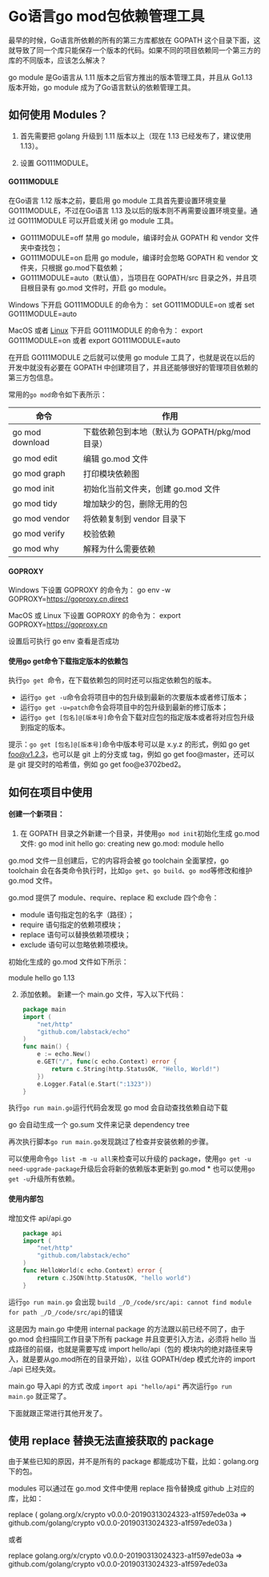 # Go语言go mod包依赖管理工具
最早的时候，Go语言所依赖的所有的第三方库都放在 GOPATH 这个目录下面，这就导致了同一个库只能保存一个版本的代码。如果不同的项目依赖同一个第三方的库的不同版本，应该怎么解决？  

go module 是Go语言从 1.11 版本之后官方推出的版本管理工具，并且从 Go1.13 版本开始，go module 成为了Go语言默认的依赖管理工具。  

## 如何使用 Modules？
1) 首先需要把 golang 升级到 1.11 版本以上（现在 1.13 已经发布了，建议使用 1.13）。

2) 设置 GO111MODULE。

#### GO111MODULE
在Go语言 1.12 版本之前，要启用 go module 工具首先要设置环境变量 GO111MODULE，不过在Go语言 1.13 及以后的版本则不再需要设置环境变量。通过 GO111MODULE 可以开启或关闭 go module 工具。

- GO111MODULE=off 禁用 go module，编译时会从 GOPATH 和 vendor 文件夹中查找包；
- GO111MODULE=on 启用 go module，编译时会忽略 GOPATH 和 vendor 文件夹，只根据 go.mod下载依赖；
- GO111MODULE=auto（默认值），当项目在 GOPATH/src 目录之外，并且项目根目录有 go.mod 文件时，开启 go module。

Windows 下开启 GO111MODULE 的命令为：
set GO111MODULE=on 或者 set GO111MODULE=auto

MacOS 或者 [Linux](http://c.biancheng.net/linux_tutorial/) 下开启 GO111MODULE 的命令为：
export GO111MODULE=on 或者 export GO111MODULE=auto

在开启 GO111MODULE 之后就可以使用 go module 工具了，也就是说在以后的开发中就没有必要在 GOPATH 中创建项目了，并且还能够很好的管理项目依赖的第三方包信息。

常用的`go mod`命令如下表所示：

| 命令            | 作用                                           |
| --------------- | ---------------------------------------------- |
| go mod download | 下载依赖包到本地（默认为 GOPATH/pkg/mod 目录） |
| go mod edit     | 编辑 go.mod 文件                               |
| go mod graph    | 打印模块依赖图                                 |
| go mod init     | 初始化当前文件夹，创建 go.mod 文件             |
| go mod tidy     | 增加缺少的包，删除无用的包                     |
| go mod vendor   | 将依赖复制到 vendor 目录下                     |
| go mod verify   | 校验依赖                                       |
| go mod why      | 解释为什么需要依赖                             |

#### GOPROXY
Windows 下设置 GOPROXY 的命令为：
go env -w GOPROXY=https://goproxy.cn,direct

MacOS 或 Linux 下设置 GOPROXY 的命令为：
export GOPROXY=https://goproxy.cn

设置后可执行 go env 查看是否成功

#### 使用go get命令下载指定版本的依赖包
执行`go get `命令，在下载依赖包的同时还可以指定依赖包的版本。

- 运行`go get -u`命令会将项目中的包升级到最新的次要版本或者修订版本；
- 运行`go get -u=patch`命令会将项目中的包升级到最新的修订版本；
- 运行`go get [包名]@[版本号]`命令会下载对应包的指定版本或者将对应包升级到指定的版本。

提示：`go get [包名]@[版本号]`命令中版本号可以是 x.y.z 的形式，例如 go get foo@v1.2.3，也可以是 git 上的分支或 tag，例如 go get foo@master，还可以是 git 提交时的哈希值，例如 go get foo@e3702bed2。

## 如何在项目中使用

#### 创建一个新项目：

1) 在 GOPATH 目录之外新建一个目录，并使用`go mod init`初始化生成 go.mod 文件:
go mod init hello
go: creating new go.mod: module hello

go.mod 文件一旦创建后，它的内容将会被 go toolchain 全面掌控，go toolchain 会在各类命令执行时，比如`go get`、`go build`、`go mod`等修改和维护 go.mod 文件。

go.mod 提供了 module、require、replace 和 exclude 四个命令：

- module 语句指定包的名字（路径）；
- require 语句指定的依赖项模块；
- replace 语句可以替换依赖项模块；
- exclude 语句可以忽略依赖项模块。

初始化生成的 go.mod 文件如下所示：

module hello
go 1.13

2) 添加依赖。
新建一个 main.go 文件，写入以下代码：
```go
    package main
    import (
        "net/http"
        "github.com/labstack/echo"
    )
    func main() {
        e := echo.New()
        e.GET("/", func(c echo.Context) error {
            return c.String(http.StatusOK, "Hello, World!")
        })
        e.Logger.Fatal(e.Start(":1323"))
    }
```
执行`go run main.go`运行代码会发现 go mod 会自动查找依赖自动下载

go 会自动生成一个 go.sum 文件来记录 dependency tree

再次执行脚本`go run main.go`发现跳过了检查并安装依赖的步骤。

可以使用命令`go list -m -u all`来检查可以升级的 package，使用`go get -u need-upgrade-package`升级后会将新的依赖版本更新到 go.mod * 也可以使用`go get -u`升级所有依赖。

#### 使用内部包

增加文件 api/api.go

```go
    package api
    import (
        "net/http"
        "github.com/labstack/echo"
    )
    func HelloWorld(c echo.Context) error {
        return c.JSON(http.StatusOK, "hello world")
    }
```



运行`go run main.go` 会出现 `build _/D_/code/src/api: cannot find module for path _/D_/code/src/api`的错误

这是因为 main.go 中使用 internal package 的方法跟以前已经不同了，由于 go.mod 会扫描同工作目录下所有  package 并且变更引入方法，必须将 hello 当成路径的前缀，也就是需要写成 import hello/api（包的 模块内的绝对路径来导入，就是要从go.mod所在的目录开始），以往  GOPATH/dep 模式允许的 import ./api 已经失效。

main.go 导入api 的方式 改成 `import api "hello/api"` 再次运行`go run main.go` 就正常了。

下面就跟正常进行其他开发了。

## 使用 replace 替换无法直接获取的 package

由于某些已知的原因，并不是所有的 package 都能成功下载，比如：golang.org 下的包。

 modules 可以通过在 go.mod 文件中使用 replace 指令替换成 github 上对应的库，比如：

replace (
   golang.org/x/crypto v0.0.0-20190313024323-a1f597ede03a => github.com/golang/crypto v0.0.0-20190313024323-a1f597ede03a
 )

或者

replace golang.org/x/crypto v0.0.0-20190313024323-a1f597ede03a => github.com/golang/crypto v0.0.0-20190313024323-a1f597ede03a